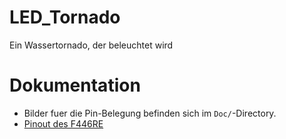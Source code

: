 # LED_Tornado
Ein Wassertornado, der beleuchtet wird

# Dokumentation
* Bilder fuer die Pin-Belegung befinden sich im `Doc/`-Directory.
* [Pinout des F446RE](https://os.mbed.com/platforms/ST-Nucleo-F446RE/)
